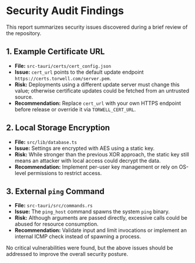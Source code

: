 # Security Audit Findings

This report summarizes security issues discovered during a brief review of the repository.

## 1. Example Certificate URL
- **File:** `src-tauri/certs/cert_config.json`
- **Issue:** `cert_url` points to the default update endpoint `https://certs.torwell.com/server.pem`.
- **Risk:** Deployments using a different update server must change this value; otherwise certificate updates could be fetched from an untrusted source.
- **Recommendation:** Replace `cert_url` with your own HTTPS endpoint before release or override it via `TORWELL_CERT_URL`.

## 2. Local Storage Encryption
- **File:** `src/lib/database.ts`
- **Issue:** Settings are encrypted with AES using a static key.
- **Risk:** While stronger than the previous XOR approach, the static key still means an attacker with local access could decrypt the data.
- **Recommendation:** Implement per-user key management or rely on OS-level permissions to restrict access.

## 3. External `ping` Command
- **File:** `src-tauri/src/commands.rs`
- **Issue:** The `ping_host` command spawns the system `ping` binary.
- **Risk:** Although arguments are passed directly, excessive calls could be abused for resource consumption.
- **Recommendation:** Validate input and limit invocations or implement an internal ICMP check instead of spawning a process.

No critical vulnerabilities were found, but the above issues should be addressed to improve the overall security posture.

